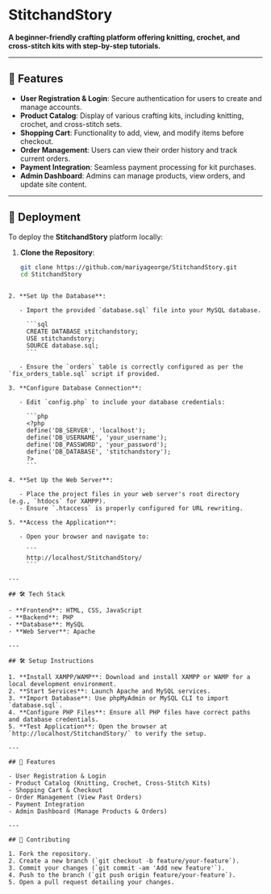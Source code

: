 # StitchandStory

**A beginner-friendly crafting platform offering knitting, crochet, and cross-stitch kits with step-by-step tutorials.**

---

## 🧵 Features

- **User Registration & Login**: Secure authentication for users to create and manage accounts.
- **Product Catalog**: Display of various crafting kits, including knitting, crochet, and cross-stitch sets.
- **Shopping Cart**: Functionality to add, view, and modify items before checkout.
- **Order Management**: Users can view their order history and track current orders.
- **Payment Integration**: Seamless payment processing for kit purchases.
- **Admin Dashboard**: Admins can manage products, view orders, and update site content.

---

## 🚀 Deployment

To deploy the **StitchandStory** platform locally:

1. **Clone the Repository**:

   ```bash
   git clone https://github.com/mariyageorge/StitchandStory.git
   cd StitchandStory
```

2. **Set Up the Database**:

   - Import the provided `database.sql` file into your MySQL database.

     ```sql
     CREATE DATABASE stitchandstory;
     USE stitchandstory;
     SOURCE database.sql;
     ```

   - Ensure the `orders` table is correctly configured as per the `fix_orders_table.sql` script if provided.

3. **Configure Database Connection**:

   - Edit `config.php` to include your database credentials:

     ```php
     <?php
     define('DB_SERVER', 'localhost');
     define('DB_USERNAME', 'your_username');
     define('DB_PASSWORD', 'your_password');
     define('DB_DATABASE', 'stitchandstory');
     ?>
     ```

4. **Set Up the Web Server**:

   - Place the project files in your web server's root directory (e.g., `htdocs` for XAMPP).
   - Ensure `.htaccess` is properly configured for URL rewriting.

5. **Access the Application**:

   - Open your browser and navigate to:

     ```
     http://localhost/StitchandStory/
     ```

---

## 🛠️ Tech Stack

- **Frontend**: HTML, CSS, JavaScript
- **Backend**: PHP
- **Database**: MySQL
- **Web Server**: Apache

---

## 🛠️ Setup Instructions

1. **Install XAMPP/WAMP**: Download and install XAMPP or WAMP for a local development environment.
2. **Start Services**: Launch Apache and MySQL services.
3. **Import Database**: Use phpMyAdmin or MySQL CLI to import `database.sql`.
4. **Configure PHP Files**: Ensure all PHP files have correct paths and database credentials.
5. **Test Application**: Open the browser at `http://localhost/StitchandStory/` to verify the setup.

---

## 📄 Features

- User Registration & Login
- Product Catalog (Knitting, Crochet, Cross-Stitch Kits)
- Shopping Cart & Checkout
- Order Management (View Past Orders)
- Payment Integration
- Admin Dashboard (Manage Products & Orders)

---

## 🤝 Contributing

1. Fork the repository.
2. Create a new branch (`git checkout -b feature/your-feature`).
3. Commit your changes (`git commit -am 'Add new feature'`).
4. Push to the branch (`git push origin feature/your-feature`).
5. Open a pull request detailing your changes.
